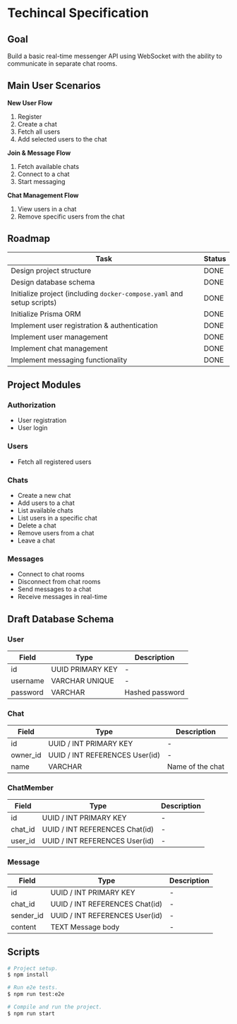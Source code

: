 # Techincal Specification

## Goal

Build a basic real-time messenger API using WebSocket with the ability to communicate in separate chat rooms.

## Main User Scenarios

**New User Flow**

1. Register
2. Create a chat
3. Fetch all users
4. Add selected users to the chat

**Join & Message Flow**

1. Fetch available chats
2. Connect to a chat
3. Start messaging

**Chat Management Flow**

1. View users in a chat
2. Remove specific users from the chat

## Roadmap

| Task                                                                   | Status |
| ---------------------------------------------------------------------- | ------ |
| Design project structure                                               | DONE   |
| Design database schema                                                 | DONE   |
| Initialize project (including `docker-compose.yaml` and setup scripts) | DONE   |
| Initialize Prisma ORM                                                  | DONE   |
| Implement user registration & authentication                           | DONE   |
| Implement user management                                              | DONE   |
| Implement chat management                                              | DONE   |
| Implement messaging functionality                                      | DONE   |

## Project Modules

### Authorization

- User registration
- User login

### Users

- Fetch all registered users

### Chats

- Create a new chat
- Add users to a chat
- List available chats
- List users in a specific chat
- Delete a chat
- Remove users from a chat
- Leave a chat

### Messages

- Connect to chat rooms
- Disconnect from chat rooms
- Send messages to a chat
- Receive messages in real-time

## Draft Database Schema

### User

| Field    | Type             | Description     |
| -------- | ---------------- | --------------- |
| id       | UUID PRIMARY KEY | -               |
| username | VARCHAR UNIQUE   | -               |
| password | VARCHAR          | Hashed password |

### Chat

| Field    | Type                           | Description      |
| -------- | ------------------------------ | ---------------- |
| id       | UUID / INT PRIMARY KEY         | -                |
| owner_id | UUID / INT REFERENCES User(id) | -                |
| name     | VARCHAR                        | Name of the chat |

### ChatMember

| Field   | Type                           | Description |
| ------- | ------------------------------ | ----------- |
| id      | UUID / INT PRIMARY KEY         | -           |
| chat_id | UUID / INT REFERENCES Chat(id) | -           |
| user_id | UUID / INT REFERENCES User(id) | -           |

### Message

| Field     | Type                           | Description |
| --------- | ------------------------------ | ----------- |
| id        | UUID / INT PRIMARY KEY         | -           |
| chat_id   | UUID / INT REFERENCES Chat(id) | -           |
| sender_id | UUID / INT REFERENCES User(id) | -           |
| content   | TEXT Message body              | -           |

## Scripts

```bash
# Project setup.
$ npm install

# Run e2e tests.
$ npm run test:e2e

# Compile and run the project.
$ npm run start
```
